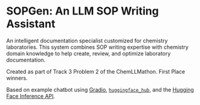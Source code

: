 <h1>SOPGen: An LLM SOP Writing Assistant</h1>
<p>An intelligent documentation specialist customized for chemistry laboratories. This system combines SOP writing expertise with chemistry domain knowledge to help create, review, and optimize laboratory documentation.</p>
<p>Created as part of Track 3 Problem 2 of the ChemLLMathon. First Place winners.</p>

Based on example chatbot using [Gradio](https://gradio.app), [`huggingface_hub`](https://huggingface.co/docs/huggingface_hub/v0.22.2/en/index), and the [Hugging Face Inference API](https://huggingface.co/docs/api-inference/index).
